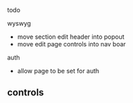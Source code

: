 todo

wyswyg
- move section edit header into popout
- move edit page controls into nav boar

auth
- allow page to be set for auth

controls
- 
